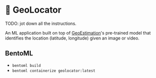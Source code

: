 # 📍 GeoLocator

TODO: jot down all the instructions.

An ML application built on top of [GeoEstimation](https://github.com/TIBHannover/GeoEstimation)'s pre-trained model that identifies the location (latitude, longitude) given an image or video.

## BentoML

- ``bentoml build``
- ``bentoml containerize geolocator:latest``
